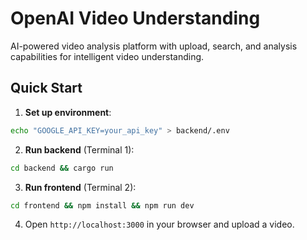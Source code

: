 # OpenAI Video Understanding

AI-powered video analysis platform with upload, search, and analysis capabilities for intelligent video understanding.

## Quick Start

1. **Set up environment**:
```bash
echo "GOOGLE_API_KEY=your_api_key" > backend/.env
```

2. **Run backend** (Terminal 1):
```bash
cd backend && cargo run
```

3. **Run frontend** (Terminal 2):
```bash
cd frontend && npm install && npm run dev
```

4. Open `http://localhost:3000` in your browser and upload a video.

